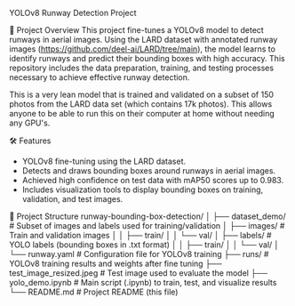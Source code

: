 YOLOv8 Runway Detection Project

📑 Project Overview
This project fine-tunes a YOLOv8 model to detect runways in aerial images. Using the LARD dataset with annotated runway images (https://github.com/deel-ai/LARD/tree/main), 
the model learns to identify runways and predict their bounding boxes with high accuracy. This repository includes the data preparation, 
training, and testing processes necessary to achieve effective runway detection.

This is a very lean model that is trained and validated on a subset of 150 photos from the LARD data set (which contains 17k photos).
This allows anyone to be able to run this on their computer at home without needing any GPU's.

🛠️ Features
- YOLOv8 fine-tuning using the LARD dataset.
- Detects and draws bounding boxes around runways in aerial images.
- Achieved high confidence on test data with mAP50 scores up to 0.983.
- Includes visualization tools to display bounding boxes on training, validation, and test images.

📂 Project Structure
runway-bounding-box-detection/
│
├── dataset_demo/           # Subset of images and labels used for training/validation
│   ├── images/             # Train and validation images
│   │   ├── train/
│   │   └── val/
│   ├── labels/             # YOLO labels (bounding boxes in .txt format)
│   │   ├── train/
│   │   └── val/
│   └── runway.yaml         # Configuration file for YOLOv8 training
├── runs/                   # YOLOv8 training results and weights after fine tuning
├── test_image_resized.jpeg # Test image used to evaluate the model
├── yolo_demo.ipynb         # Main script (.ipynb) to train, test, and visualize results
└── README.md               # Project README (this file)
